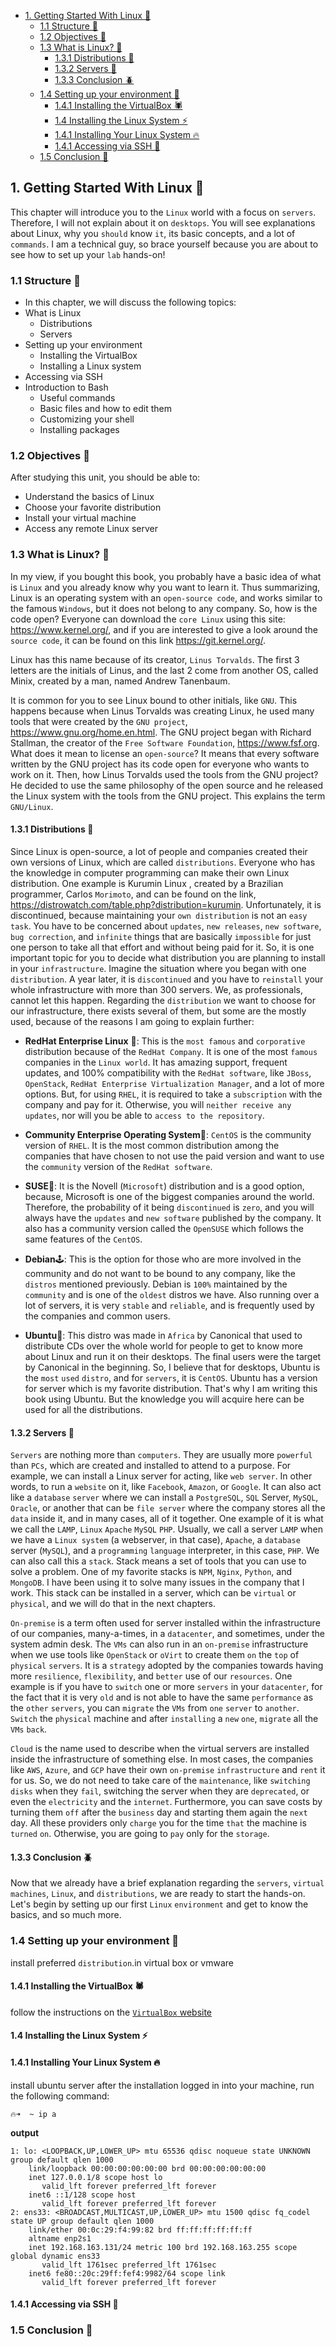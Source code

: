 - [1. Getting Started With Linux 🐧](#1-getting-started-with-linux-)
  - [1.1 Structure 🦊](#11-structure-)
  - [1.2 Objectives 🐢](#12-objectives-)
  - [1.3 What is Linux? 🐉](#13-what-is-linux-)
    - [1.3.1 Distributions 🐼](#131-distributions-)
    - [1.3.2 Servers 🐳](#132-servers-)
    - [1.3.3 Conclusion 🪲](#133-conclusion-)
  - [1.4 Setting up your environment 🐞](#14-setting-up-your-environment-)
    - [1.4.1 Installing the VirtualBox 🕷️](#141-installing-the-virtualbox-️)
    - [1.4 Installing the Linux System ⚡](#14-installing-the-linux-system-)
    - [1.4.1 Installing Your Linux System 🔥](#141-installing-your-linux-system-)
    - [1.4.1 Accessing via SSH 🦁](#141-accessing-via-ssh-)
  - [1.5 Conclusion 🦄](#15-conclusion-)

## 1. Getting Started With Linux 🐧

This chapter will introduce you to the `Linux` world with a focus on `servers`. Therefore, I will not explain about it on `desktops`. You will see explanations about Linux, why you `should` know `it`, its basic concepts, and a lot of `commands`. I am a technical guy, so brace yourself because you are about to see how to set up your `lab` hands-on!

### 1.1 Structure 🦊

- In this chapter, we will discuss the following topics:
- What is Linux
  - Distributions
  - Servers
- Setting up your environment
  - Installing the VirtualBox
  - Installing a Linux system
- Accessing via SSH
- Introduction to Bash
  - Useful commands
  - Basic files and how to edit them
  - Customizing your shell
  - Installing packages

### 1.2 Objectives 🐢

After studying this unit, you should be able to:

- Understand the basics of Linux
- Choose your favorite distribution
- Install your virtual machine
- Access any remote Linux server

### 1.3 What is Linux? 🐉

In my view, if you bought this book, you probably have a basic idea of what is
`Linux` and you already know why you want to learn it. Thus summarizing, Linux
is an operating system with an `open-source code`, and works similar to the
famous `Windows`, but it does not belong to any company. So, how is the code
open? Everyone can download the `core Linux` using this site:
https://www.kernel.org/, and if you are interested to give a look around the
`source code`, it can be found on this link https://git.kernel.org/.

Linux has this name because of its creator, `Linus Torvalds`. The first 3 letters are
the initials of Linus, and the last 2 come from another OS, called Minix, created
by a man, named Andrew Tanenbaum.

It is common for you to see Linux bound to other initials, like `GNU`. This
happens because when Linus Torvalds was creating Linux, he used many tools
that were created by the `GNU project`, https://www.gnu.org/home.en.html. The
GNU project began with Richard Stallman, the creator of the `Free Software Foundation`, https://www.fsf.org. What does it mean to license an `open-source`?
It means that every software written by the GNU project has its code open for
everyone who wants to work on it. Then, how Linus Torvalds used the tools
from the GNU project? He decided to use the same philosophy of the open source and he released the Linux system with the tools from the GNU project.
This explains the term `GNU/Linux`.

#### 1.3.1 Distributions 🐼

Since Linux is open-source, a lot of people and companies created their own
versions of Linux, which are called `distributions`. Everyone who has the
knowledge in computer programming can make their own Linux distribution.
One example is  Kurumin Linux , created by a Brazilian programmer, Carlos
`Morimoto`, and can be found on the link, https://distrowatch.com/table.php?distribution=kurumin. Unfortunately, it is discontinued, because maintaining
your `own distribution` is not an `easy task`. You have to be concerned about
`updates`, `new releases`, `new software`, `bug correction`, and `infinite` things that are
basically `impossible` for just one person to take all that effort and without being paid for it. So, it is one important topic for you to decide what distribution you
are planning to install in your `infrastructure`. Imagine the situation where you
began with one `distribution`. A year later, it is `discontinued` and you have to
`reinstall` your whole infrastructure with more than 300 servers. We, as
professionals, cannot let this happen.
Regarding the `distribution` we want to choose for our infrastructure, there exists
several of them, but some are the mostly used, because of the reasons I am going
to explain further:

- **RedHat Enterprise Linux** 🎩: This is the `most famous` and `corporative`
distribution because of the `RedHat Company`. It is one of the most `famous`
companies in the `Linux world`. It has amazing support, frequent updates,
and 100% compatibility with the `RedHat software`, like `JBoss`, `OpenStack`,
`RedHat Enterprise Virtualization Manager`, and a lot of more options. But,
for using `RHEL`, it is required to take a `subscription` with the company and
pay for it. Otherwise, you will `neither receive any updates`, nor will you be
able to `access to the repository`.

- **Community Enterprise Operating System**🧨: `CentOS` is the community
version of `RHEL`. It is the most common distribution among the companies
that have chosen to not use the paid version and want to use the `community`
version of the `RedHat software`.
- **SUSE**🎈: It is the Novell (`Microsoft`) distribution and is a good option,
because, Microsoft is one of the biggest companies around the world.
Therefore, the probability of it being `discontinued` is `zero`, and you will
always have the `updates` and `new software` published by the company. It
also has a community version called the `OpenSUSE` which follows the
same features of the `CentOS`.
- **Debian**🕹️: This is the option for those who are more involved in the
community and do not want to be bound to any company, like the `distros`
mentioned previously. Debian is `100%` maintained by the `community` and
is one of the `oldest` distros we have. Also running over a lot of servers, it is
very `stable` and `reliable`, and is frequently used by the companies and
common users.
- **Ubuntu**🧸: This distro was made in `Africa` by Canonical that used to
distribute CDs over the whole world for people to get to know more about
Linux and run it on their desktops. The final users were the target by
Canonical in the beginning. So, I believe that for desktops, Ubuntu is the
`most` `used` `distro`, and for `servers`, it is `CentOS`. Ubuntu has a version for server which is my favorite distribution. That's why I am writing this book
using Ubuntu. But the knowledge you will acquire here can be used for all
the distributions.


#### 1.3.2 Servers 🐳
`Servers` are nothing more than `computers`. They are usually more `powerful` than
`PCs`, which are created and installed to attend to a purpose. For example, we can
install a Linux server for acting, like `web server`. In other words, to run a `website`
on it, like `Facebook`, `Amazon`, or `Google`. It can also act like a `database` `server`
where we can install a `PostgreSQL`, `SQL` Server, `MySQL`, `Oracle`, or another
that can be `file server` where the company stores all the `data` inside it, and in
many cases, all of it together. One example of it is what we call the `LAMP`,
`Linux` `Apache` `MySQL` `PHP`. Usually, we call a server `LAMP` when we have a
`Linux system` (a webserver, in that case), `Apache`, a `database` server (`MySQL`),
and a `programming` `language` interpreter, in this case, `PHP`. We can also call this
a `stack`. Stack means a set of tools that you can use to solve a problem. One of
my favorite stacks is `NPM`, `Nginx`, `Python`, and `MongoDB`. I have been using it
to solve many issues in the company that I work. This stack can be installed in a
server, which can be `virtual` or `physical`, and we will do that in the next chapters.


`On-premise` is a term often used for server installed within the infrastructure of
our companies, many-a-times, in a `datacenter`, and sometimes, under the system
admin desk. The `VMs` can also run in an `on-premise` infrastructure when we use
tools like `OpenStack` or `oVirt` to create them `on` the `top` of `physical` `servers`. It is a
`strategy` adopted by the companies towards having more `resilience`, `flexibility`,
and `better` use of our `resources`. One example is if you have to `switch` one or
more `servers` in your `datacenter`, for the fact that it is very `old` and is not able to
have the same `performance` as the `other` `servers`, you can `migrate` the `VMs` from
`one` `server` to `another`. `Switch` the `physical` machine and after `installing` a `new`
`one`, `migrate` all the `VMs` `back`.


`Cloud` is the name used to describe when the virtual servers are installed inside
the infrastructure of something else. In most cases, the companies like `AWS`,
`Azure`, and `GCP` have their own `on-premise` `infrastructure` and `rent` it for us. So,
we do not need to take care of the `maintenance`, like `switching` `disks` when they
`fail`, switching the server when they are `deprecated`, or even the `electricity` and
the `internet`. Furthermore, you can save costs by turning them `off` after the
`business` day and starting them again the `next` day. All these providers only
`charge` you for the time `that` the machine is `turned` `on`. Otherwise, you are going to `pay` only for the `storage`.
#### 1.3.3 Conclusion 🪲
Now that we already have a brief explanation regarding the `servers`, `virtual`
`machines`, `Linux`, and `distributions`, we are ready to start the hands-on. Let's
begin by setting up our first `Linux` `environment` and get to know the basics, and
so much more.
### 1.4 Setting up your environment 🐞
install preferred `distribution`.in virtual box or vmware
#### 1.4.1 Installing the VirtualBox 🕷️
follow the instructions on the [`VirtualBox` website](https://www.virtualbox.org/wiki/Downloads)
#### 1.4 Installing the Linux System ⚡

#### 1.4.1 Installing Your Linux System 🔥
install ubuntu server
after the installation
logged in into your machine, run the following command:
```shell
🔥➜  ~ ip a
```
**output**

```shell
1: lo: <LOOPBACK,UP,LOWER_UP> mtu 65536 qdisc noqueue state UNKNOWN group default qlen 1000
    link/loopback 00:00:00:00:00:00 brd 00:00:00:00:00:00
    inet 127.0.0.1/8 scope host lo
       valid_lft forever preferred_lft forever
    inet6 ::1/128 scope host 
       valid_lft forever preferred_lft forever
2: ens33: <BROADCAST,MULTICAST,UP,LOWER_UP> mtu 1500 qdisc fq_codel state UP group default qlen 1000
    link/ether 00:0c:29:f4:99:82 brd ff:ff:ff:ff:ff:ff
    altname enp2s1
    inet 192.168.163.131/24 metric 100 brd 192.168.163.255 scope global dynamic ens33
       valid_lft 1761sec preferred_lft 1761sec
    inet6 fe80::20c:29ff:fef4:9982/64 scope link 
       valid_lft forever preferred_lft forever
```
#### 1.4.1 Accessing via SSH 🦁


### 1.5 Conclusion 🦄
